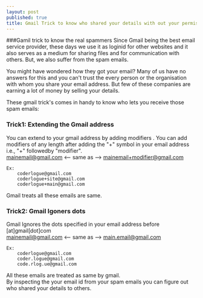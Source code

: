 ```yaml
---
layout: post
published: true
title: Gmail Trick to know who shared your details with out your permission
---
```


###Gamil trick to know the real spammers
Since Gmail being the best email service provider, these days we use it as loginid for other websites and it also serves as a medium for sharing files and for communication with others. But, we also suffer from the spam emails.

You might have wondered how they got your email? Many of us have no answers for this and you can't trust the every person or the organisation with whom you share your email address. But few of these companies are earning a lot of money by selling your details.

These gmail trick's comes in handy to know who lets you receive those spam emails:

### Trick1: Extending the Gmail address
You can extend to your gmail address by adding modifiers .
You can add modifiers of any length after adding the "+" symbol in your email address i.e., "+" followedby "modifier".    
mainemail@gmail.com <-- same as --> mainemail+modifier@gmail.com <br/>
````
Ex:
    coderlogue@gmail.com 
    coderlogue+site@gmail.com 
    coderlogue+main@gmail.com 
````
Gmail treats all these emails are same. <br/>

### Trick2: Gmail Igoners dots
Gmail Ignores the dots specified in your email address before [at]gmail[dot]com <br/>
mainemail@gmail.com <-- same as --> main.email@gmail.com <br/>
````
Ex: 
    coderlogue@gmail.com
    coder.logue@gmail.com 
    code.rlog.ue@gmail.com
````    
All these emails are treated as same by gmail. <br/>
By inspecting the your email id from your spam emails you can figure out who shared your details to others.     
    
       







